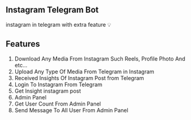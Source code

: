 ## Instagram Telegram Bot

 instagram in telegram with extra feature 💡 


## Features
1. Download Any Media From Instagram Such Reels, Profile Photo And etc...
2. Upload Any Type Of Media From Telegram in Instagram
3. Received Insights Of Instagram Post from Telegram
4. Login To Instagram From Telegram
5. Get Insight instagram post
6. Admin Panel 
7. Get User Count From Admin Panel
8. Send Message To All User From Admin Panel
